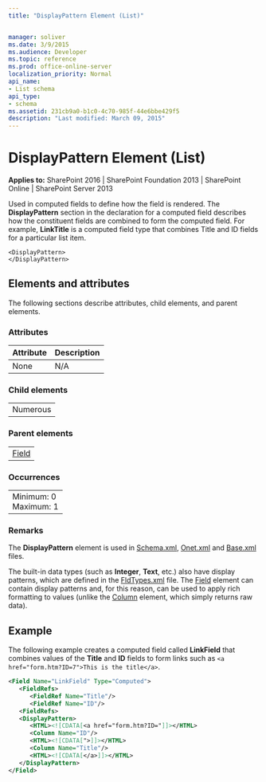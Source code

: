 ```yaml
---
title: "DisplayPattern Element (List)"


manager: soliver
ms.date: 3/9/2015
ms.audience: Developer
ms.topic: reference
ms.prod: office-online-server
localization_priority: Normal
api_name:
- List schema
api_type:
- schema
ms.assetid: 231cb9a0-b1c0-4c70-985f-44e6bbe429f5
description: "Last modified: March 09, 2015"
---
```


# DisplayPattern Element (List)

 
  
 **Applies to:** SharePoint 2016 | SharePoint Foundation 2013 | SharePoint Online | SharePoint Server 2013
  
Used in computed fields to define how the field is rendered. The **DisplayPattern** section in the declaration for a computed field describes how the constituent fields are combined to form the computed field. For example, **LinkTitle** is a computed field type that combines Title and ID fields for a particular list item. 
  
```
<DisplayPattern>
</DisplayPattern>
```

## Elements and attributes

The following sections describe attributes, child elements, and parent elements.

### Attributes

|**Attribute**|**Description**|
|:-----|:-----|
|None  <br/> |N/A  <br/> |
   
### Child elements

||
|:-----|
|Numerous |
   
### Parent elements

||
|:-----|
|[Field](field-element-list.md)|
   
### Occurrences

||
|:-----|
|Minimum: 0  <br/> Maximum: 1  <br/> |
   
### Remarks

The **DisplayPattern** element is used in [Schema.xml](http://msdn.microsoft.com/library/c2f01064-80d8-47ee-b602-ecf4c480ac56%28Office.15%29.aspx), [Onet.xml](http://msdn.microsoft.com/library/b99d6657-d9ae-4135-a43c-c58cdfcdc6c1%28Office.15%29.aspx) and [Base.xml](major-caml-files.md) files. 
  
The built-in data types (such as **Integer**, **Text**, etc.) also have display patterns, which are defined in the [FldTypes.xml](http://msdn.microsoft.com/library/8f8db866-03f8-4001-aae3-4c4102a7aed6%28Office.15%29.aspx) file. The [Field](field-element-list.md) element can contain display patterns and, for this reason, can be used to apply rich formatting to values (unlike the [Column](column-element-view.md) element, which simply returns raw data). 
  
## Example

The following example creates a computed field called **LinkField** that combines values of the **Title** and **ID** fields to form links such as  `<a href="form.htm?ID=7">This is the title</a>`.
  
```XML
<Field Name="LinkField" Type="Computed">
   <FieldRefs>
      <FieldRef Name="Title"/>
      <FieldRef Name="ID"/>
   <FieldRefs>
   <DisplayPattern>
      <HTML><![CDATA[<a href="form.htm?ID="]]></HTML>
      <Column Name="ID"/>
      <HTML><![CDATA[">]]></HTML>
      <Column Name="Title"/>
      <HTML><![CDATA[</a>]]></HTML>
   </DisplayPattern>
</Field>
```


